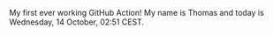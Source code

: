 My first ever working GitHub Action!
My name is Thomas and today is Wednesday, 14 October, 02:51 CEST. 
